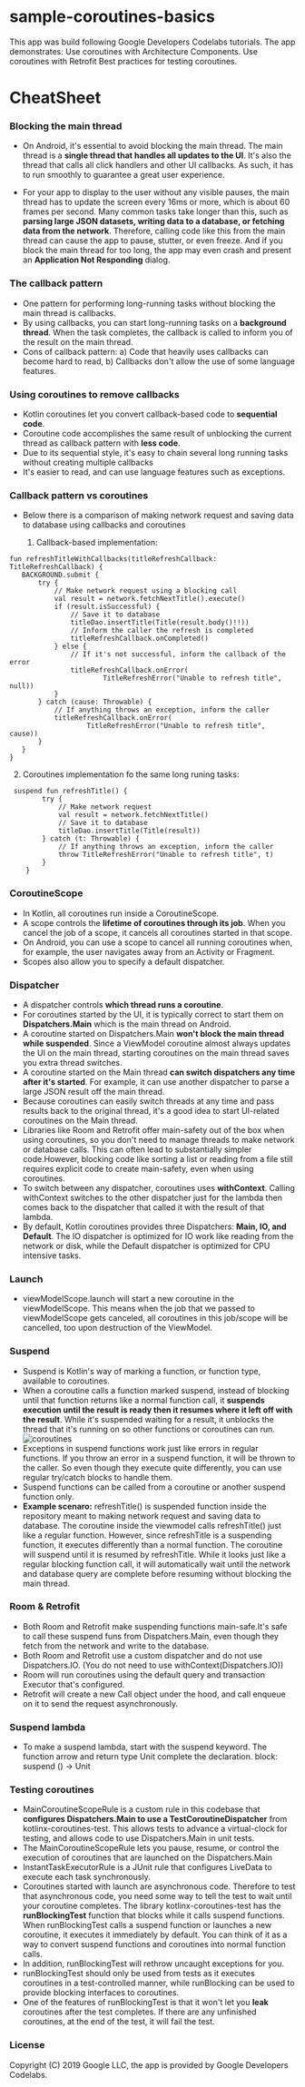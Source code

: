 # sample-coroutines-basics
This app was build following Google Developers Codelabs tutorials. The app demonstrates:
Use coroutines with Architecture Components.
Use coroutines with Retrofit
Best practices for testing coroutines.


# CheatSheet

### Blocking the main thread
+ On Android, it's essential to avoid blocking the main thread. The main thread is a <b>single thread that handles all updates to the UI</b>. It's also the thread that calls all click handlers and other UI callbacks. As such, it has to run smoothly to guarantee a great user experience.

+ For your app to display to the user without any visible pauses, the main thread has to </b> update the screen every 16ms or more</b>, which is about 60 frames per second. Many common tasks take longer than this, such as <b>parsing large JSON datasets, writing data to a database, or fetching data from the network</b>. Therefore, calling code like this from the main thread can cause the app to pause, stutter, or even freeze. And if you block the main thread for too long, the app may even crash and present an <b>Application Not Responding</b> dialog.

### The callback pattern
+ One pattern for performing long-running tasks without blocking the main thread is callbacks. 
+ By using callbacks, you can start long-running tasks on a <b>background thread</b>. When the task completes, the callback is called to inform you of the result on the main thread.
+ Cons of callback pattern:
  a) Code that heavily uses callbacks can become hard to read, 
  b) Callbacks don't allow the use of some language features.

### Using coroutines to remove callbacks
+ Kotlin coroutines let you convert callback-based code to <b>sequential code</b>. 
+ Coroutine code accomplishes the same result of unblocking the current thread as callback pattern with <b>less code</b>.
+ Due to its sequential style, it's easy to chain several long running tasks without creating multiple callbacks
+ It's easier to read, and can use language features such as exceptions.


### Callback pattern vs coroutines
+ Below there is a comparison of making network request and saving data to database using callbacks and coroutines

  1. Callback-based implementation:

```
fun refreshTitleWithCallbacks(titleRefreshCallback: TitleRefreshCallback) {
   BACKGROUND.submit {
       try {
           // Make network request using a blocking call
           val result = network.fetchNextTitle().execute()
           if (result.isSuccessful) {
               // Save it to database
               titleDao.insertTitle(Title(result.body()!!))
               // Inform the caller the refresh is completed
               titleRefreshCallback.onCompleted()
           } else {
               // If it's not successful, inform the callback of the error
               titleRefreshCallback.onError(
                       TitleRefreshError("Unable to refresh title", null))
           }
       } catch (cause: Throwable) {
           // If anything throws an exception, inform the caller
           titleRefreshCallback.onError(
                   TitleRefreshError("Unable to refresh title", cause))
       }
   }
}
```

  2. Coroutines implementation fo the same long runing tasks:

```
 suspend fun refreshTitle() {
        try {
            // Make network request
            val result = network.fetchNextTitle()
            // Save it to database
            titleDao.insertTitle(Title(result))
        } catch (t: Throwable) {
            // If anything throws an exception, inform the caller
            throw TitleRefreshError("Unable to refresh title", t)
        }
    }
```

### CoroutineScope
+ In Kotlin, all coroutines run inside a CoroutineScope.
+ A scope controls the <b>lifetime of coroutines through its job</b>. When you cancel the job of a scope, it cancels all coroutines started in that scope. 
+ On Android, you can use a scope to cancel all running coroutines when, for example, the user navigates away from an Activity or Fragment.
+ Scopes also allow you to specify a default dispatcher. 

### Dispatcher
+ A dispatcher controls <b>which thread runs a coroutine</b>.
+ For coroutines started by the UI, it is typically correct to start them on <b>Dispatchers.Main</b> which is the main thread on Android.
+ A coroutine started on Dispatchers.Main <b>won't block the main thread while suspended</b>. Since a ViewModel coroutine almost always updates the UI on the main thread, starting coroutines on the main thread saves you extra thread switches. 
+ A coroutine started on the Main thread <b>can switch dispatchers any time after it's started</b>. For example, it can use another dispatcher to parse a large JSON result off the main thread.
+ Because coroutines can easily switch threads at any time and pass results back to the original thread, it's a good idea to start UI-related coroutines on the Main thread.
+ Libraries like Room and Retrofit offer main-safety out of the box when using coroutines, so you don't need to manage threads to make network or database calls. This can often lead to substantially simpler code.However, blocking code like sorting a list or reading from a file still requires explicit code to create main-safety, even when using coroutines.
+ To switch between any dispatcher, coroutines uses <b>withContext</b>. Calling withContext switches to the other dispatcher just for the lambda then comes back to the dispatcher that called it with the result of that lambda.
+ By default, Kotlin coroutines provides three Dispatchers: <b>Main, IO, and Default</b>. The IO dispatcher is optimized for IO work like reading from the network or disk, while the Default dispatcher is optimized for CPU intensive tasks.

### Launch
+ viewModelScope.launch will start a new coroutine in the viewModelScope. This means when the job that we passed to viewModelScope gets canceled, all coroutines in this job/scope will be cancelled, too upon destruction of the ViewModel.

### Suspend
+ Suspend is Kotlin's way of marking a function, or function type, available to coroutines.
+ When a coroutine calls a function marked suspend, instead of blocking until that function returns like a normal function call, it <b>suspends execution until the result is ready then it resumes where it left off with the result</b>. While it's suspended waiting for a result, it unblocks the thread that it's running on so other functions or coroutines can run.
![coroutines](https://user-images.githubusercontent.com/58771510/85583200-f51c0e80-b635-11ea-9d6f-4a1df952cf5b.png)
+ Exceptions in suspend functions work just like errors in regular functions. If you throw an error in a suspend function, it will be thrown to the caller. So even though they execute quite differently, you can use regular try/catch blocks to handle them.
+ Suspend functions can be called from a coroutine or another suspend function only.
+ <b>Example scenaro:</b> refreshTitle() is suspended function inside the repository meant to making network request and saving data to database. The coroutine inside the viewmodel calls refreshTitle() just like a regular function. However, since refreshTitle is a suspending function, it executes differently than a normal function. The coroutine will suspend until it is resumed by refreshTitle. While it looks just like a regular blocking function call, it will automatically wait until the network and database query are complete before resuming without blocking the main thread.

### Room & Retrofit 
+ Both Room and Retrofit make suspending functions main-safe.It's safe to call these suspend funs from Dispatchers.Main, even though they fetch from the network and write to the database.
+ Both Room and Retrofit use a custom dispatcher and do not use Dispatchers.IO. (You do not need to use withContext(Dispatchers.IO))
+ Room will run coroutines using the default query and transaction Executor that's configured.
+ Retrofit will create a new Call object under the hood, and call enqueue on it to send the request asynchronously.

### Suspend lambda
+ To make a suspend lambda, start with the suspend keyword. The function arrow and return type Unit complete the declaration.
block: suspend () -> Unit


### Testing coroutines
+ MainCoroutineScopeRule is a custom rule in this codebase that <b>configures Dispatchers.Main to use a TestCoroutineDispatcher</b> from kotlinx-coroutines-test. This allows tests to advance a virtual-clock for testing, and allows code to use Dispatchers.Main in unit tests. 
+ The MainCoroutineScopeRule lets you pause, resume, or control the execution of coroutines that are launched on the Dispatchers.Main
+ InstantTaskExecutorRule is a JUnit rule that configures LiveData to execute each task synchronously.
+ Coroutines started with launch are asynchronous code. Therefore to test that asynchronous code, you need some way to tell the test to wait until your coroutine completes. The library kotlinx-coroutines-test has the <b>runBlockingTest</b> function that blocks while it calls suspend functions. When runBlockingTest calls a suspend function or launches a new coroutine, it executes it immediately by default. You can think of it as a way to convert suspend functions and coroutines into normal function calls.
+ In addition, runBlockingTest will rethrow uncaught exceptions for you.
+ runBlockingTest should only be used from tests as it executes coroutines in a test-controlled manner, while runBlocking can be used to provide blocking interfaces to coroutines.
+ One of the features of runBlockingTest is that it won't let you <b>leak</b> coroutines after the test completes. If there are any unfinished coroutines, at the end of the test, it will fail the test.

### License
Copyright (C) 2019 Google LLC, the app is provided by Google Developers Codelabs.
